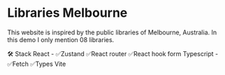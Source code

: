 # Libraries Melbourne

This website is inspired by the public libraries of Melbourne, Australia. In this demo I only mention 08 libraries.

🛠️ Stack
  React - ✅Zustand ✅React router ✅React hook form
  Typescript - ✅Fetch ✅Types
  Vite
